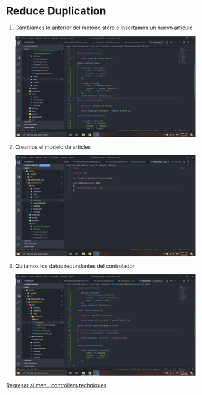 # Reduce Duplication

1. Cambiamos lo anterior del metodo store e insertamos un nuevo articulo

    ![alt](../img/46.png "Reduce Duplication")

2. Creamos el modelo de articles

    ![alt](../img/47.png "Reduce Duplication")

3. Quitamos los datos redundantes del controlador

    ![alt](../img/48.png "Reduce Duplication")

[Regresar al menu controllers techniques](./menuControllersTechniques.md)
